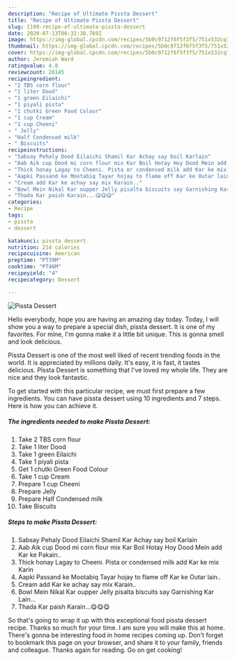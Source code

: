 ```yaml
---
description: "Recipe of Ultimate Pissta Dessert"
title: "Recipe of Ultimate Pissta Dessert"
slug: 1199-recipe-of-ultimate-pissta-dessert
date: 2020-07-13T06:32:38.769Z
image: https://img-global.cpcdn.com/recipes/5b0c9712f6f5f3f5/751x532cq70/pissta-dessert-recipe-main-photo.jpg
thumbnail: https://img-global.cpcdn.com/recipes/5b0c9712f6f5f3f5/751x532cq70/pissta-dessert-recipe-main-photo.jpg
cover: https://img-global.cpcdn.com/recipes/5b0c9712f6f5f3f5/751x532cq70/pissta-dessert-recipe-main-photo.jpg
author: Jeremiah Ward
ratingvalue: 4.8
reviewcount: 20145
recipeingredient:
- "2 TBS corn flour"
- "1 liter Dood"
- "1 green Eilaichi"
- "1 piyali pista"
- "1 chutki Green Food Colour"
- "1 cup Cream"
- "1 cup Cheeni"
- " Jelly"
- "Half Condensed milk"
- " Biscuits"
recipeinstructions:
- "Sabsay Pehaly Dood Eilaichi Shamil Kar Achay say boil Karlain"
- "Aab Aik cup Dood mi corn flour mix Kar Boil Hotay Hoy Dood Mein add Kar ke Pakain.."
- "Thick honay Lagay to Cheeni. Pista or condensed milk add Kar ke mix Karin"
- "Aapki Passand ke Mootabiq Tayar hojay to flame off Kar ke Outar lain.."
- "Cream add Kar ke achay say mix Karain.."
- "Bowl Mein Nikal Kar oupper Jelly pisalta biscuits say Garnishing Kar Lain..."
- "Thada Kar paish Karain...😋😋😋"
categories:
- Recipe
tags:
- pissta
- dessert

katakunci: pissta dessert 
nutrition: 214 calories
recipecuisine: American
preptime: "PT39M"
cooktime: "PT46M"
recipeyield: "4"
recipecategory: Dessert

---
```



![Pissta Dessert](https://img-global.cpcdn.com/recipes/5b0c9712f6f5f3f5/751x532cq70/pissta-dessert-recipe-main-photo.jpg)

Hello everybody, hope you are having an amazing day today. Today, I will show you a way to prepare a special dish, pissta dessert. It is one of my favorites. For mine, I'm gonna make it a little bit unique. This is gonna smell and look delicious.

Pissta Dessert is one of the most well liked of recent trending foods in the world. It is appreciated by millions daily. It's easy, it is fast, it tastes delicious. Pissta Dessert is something that I've loved my whole life. They are nice and they look fantastic.




To get started with this particular recipe, we must first prepare a few ingredients. You can have pissta dessert using 10 ingredients and 7 steps. Here is how you can achieve it.

<!--inarticleads1-->

##### The ingredients needed to make Pissta Dessert:

1. Take 2 TBS corn flour
1. Take 1 liter Dood
1. Take 1 green Eilaichi
1. Take 1 piyali pista
1. Get 1 chutki Green Food Colour
1. Take 1 cup Cream
1. Prepare 1 cup Cheeni
1. Prepare  Jelly
1. Prepare Half Condensed milk
1. Take  Biscuits




<!--inarticleads2-->

##### Steps to make Pissta Dessert:

1. Sabsay Pehaly Dood Eilaichi Shamil Kar Achay say boil Karlain
1. Aab Aik cup Dood mi corn flour mix Kar Boil Hotay Hoy Dood Mein add Kar ke Pakain..
1. Thick honay Lagay to Cheeni. Pista or condensed milk add Kar ke mix Karin
1. Aapki Passand ke Mootabiq Tayar hojay to flame off Kar ke Outar lain..
1. Cream add Kar ke achay say mix Karain..
1. Bowl Mein Nikal Kar oupper Jelly pisalta biscuits say Garnishing Kar Lain...
1. Thada Kar paish Karain...😋😋😋




So that's going to wrap it up with this exceptional food pissta dessert recipe. Thanks so much for your time. I am sure you will make this at home. There's gonna be interesting food in home recipes coming up. Don't forget to bookmark this page on your browser, and share it to your family, friends and colleague. Thanks again for reading. Go on get cooking!
